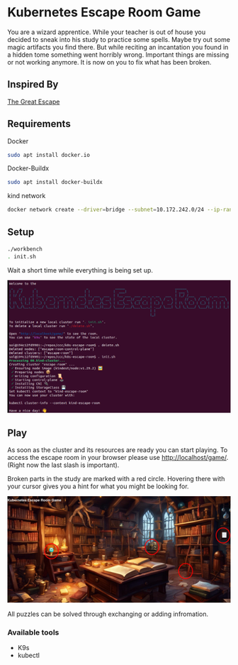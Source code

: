 # Kubernetes Escape Room Game

You are a wizard apprentice. While your teacher is out of house you decided to sneak into his study to practice some spells. 
Maybe try out some magic artifacts you find there. 
But while reciting an incantation you found in a hidden tome something went horribly wrong. 
Important things are missing or not working anymore. It is now on you to fix what has been broken.

## Inspired By
[The Great Escape](https://github.com/t-gmn/the-great-escape)

## Requirements

Docker
```bash
sudo apt install docker.io
```

Docker-Buildx
```bash
sudo apt install docker-buildx
```

kind network
```bash
docker network create --driver=bridge --subnet=10.172.242.0/24 --ip-range=10.172.242.0/28 --gateway=10.172.242.1 kind
```

## Setup

```bash
./workbench
. init.sh
```

Wait a short time while everything is being set up.

![K8s Escape Room in terminal](.images/k8s-escape-room-terminal.png)


## Play
As soon as the cluster and its resources are ready you can start playing.
To access the escape room in your browser please use [http://localhost/game/](http://localhost/game/).
(Right now the last slash is important).

Broken parts in the study are marked with a red circle. 
Hovering there with your cursor gives you a hint for what you might be looking for.

![K8s Escape Room in web](.images/k8s-escape-room-web-unsolved.png)

All puzzles can be solved through exchanging or adding infromation.

### Available tools
* K9s
* kubectl
